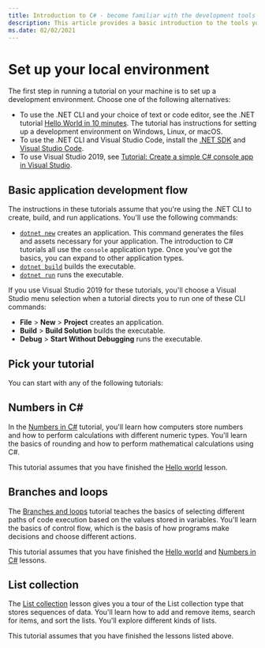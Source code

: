 ```yaml
---
title: Introduction to C# - become familiar with the development tools
description: This article provides a basic introduction to the tools you'll use to develop C# and .NET Applications on your machine.
ms.date: 02/02/2021
---
```

# Set up your local environment

The first step in running a tutorial on your machine is to set up a development environment. Choose one of the following alternatives:

* To use the .NET CLI and your choice of text or code editor, see the .NET tutorial [Hello World in 10 minutes](https://dotnet.microsoft.com/learn/dotnet/hello-world-tutorial/intro). The tutorial has instructions for setting up a development environment on Windows, Linux, or macOS.
* To use the .NET CLI and Visual Studio Code, install the [.NET SDK](https://dotnet.microsoft.com/download) and
[Visual Studio Code](https://code.visualstudio.com/).
* To use Visual Studio 2019, see [Tutorial: Create a simple C# console app in Visual Studio](/visualstudio/get-started/csharp/tutorial-console).

## Basic application development flow

The instructions in these tutorials assume that you're using the .NET CLI to create, build, and run applications. You'll use the following commands:

* [`dotnet new`](../../../core/tools/dotnet-new.md) creates an application. This command generates the files and assets necessary for your application. The introduction to C# tutorials all use the `console` application type. Once you've got the basics, you can expand to other application types.
* [`dotnet build`](../../../core/tools/dotnet-build.md) builds the executable.
* [`dotnet run`](../../../core/tools/dotnet-run.md) runs the executable.

If you use Visual Studio 2019 for these tutorials, you'll choose a Visual Studio menu selection when a tutorial directs you to run one of these CLI commands:

* **File** > **New** > **Project** creates an application.
* **Build** >  **Build Solution** builds the executable.
* **Debug** > **Start Without Debugging** runs the executable.

## Pick your tutorial

You can start with any of the following tutorials:

## Numbers in C\#

In the [Numbers in C#](numbers-in-csharp-local.md) tutorial, you'll learn
how computers store numbers and how to perform calculations with different
numeric types. You'll learn the basics of rounding and how to perform
mathematical calculations using C#.

This tutorial assumes that you have finished the [Hello world](hello-world.yml) lesson.

## Branches and loops

The [Branches and loops](branches-and-loops-local.md) tutorial teaches the basics of selecting
different paths of code execution based on the values stored in variables. You'll learn the
basics of control flow, which is the basis of how programs make decisions and choose
different actions.

This tutorial assumes that you have finished the [Hello world](hello-world.yml) and
[Numbers in C#](numbers-in-csharp-local.md) lessons.

## List collection

The [List collection](arrays-and-collections.md) lesson gives you a tour of the List collection type that stores sequences of data. You'll learn how to add and remove items, search for items, and sort the lists. You'll explore different kinds of lists.

This tutorial assumes that you have finished the lessons listed above.
